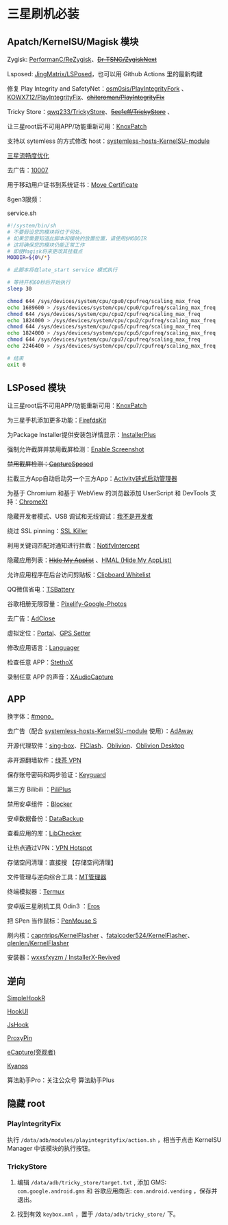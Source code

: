 # 三星刷机必装

## Apatch/KernelSU/Magisk 模块

Zygisk: [PerformanC/ReZygisk](https://github.com/PerformanC/ReZygisk/releases)、~~[Dr-TSNG/ZygiskNext](https://github.com/Dr-TSNG/ZygiskNext/releases/latest)~~

Lsposed: [JingMatrix/LSPosed](https://github.com/JingMatrix/LSPosed/releases)，也可以用 Github Actions 里的最新构建

修复 Play Integrity and SafetyNet：[osm0sis/PlayIntegrityFork](https://github.com/osm0sis/PlayIntegrityFork/releases) 、[KOWX712/PlayIntegrityFix](https://github.com/KOWX712/PlayIntegrityFix/releases)、~~[chiteroman/PlayIntegrityFix](https://github.com/chiteroman/PlayIntegrityFix/releases/latest)~~

Tricky Store：[qwq233/TrickyStore](https://github.com/qwq233/TrickyStore/releases)、~~[5ec1cff/TrickyStore](https://github.com/5ec1cff/TrickyStore/releases/latest)~~ 、

让三星root后不可用APP/功能重新可用：[KnoxPatch](https://github.com/salvogiangri/KnoxPatch/releases/latest)

支持以 sytemless 的方式修改 host：[systemless-hosts-KernelSU-module](https://github.com/symbuzzer/systemless-hosts-KernelSU-module/releases/latest)

[三星流畅度优化](https://www.coolapk.com/feed/59392250?shareKey=ODllYTFjOGU4ZDA0NjcyODU2ODU~&shareUid=35438016&shareFrom=com.coolapk.market_14.5.4)

去广告：[10007](https://lingeringsound.github.io/10007/)

用于移动用户证书到系统证书：[Move Certificate](https://github.com/ys1231/MoveCertificate/releases/latest)

8gen3限频：

service.sh

```sh
#!/system/bin/sh
# 不要假设您的模块将位于何处。
# 如果您需要知道此脚本和模块的放置位置，请使用$MODDIR
# 这将确保您的模块仍能正常工作
# 即使Magisk将来更改其挂载点
MODDIR=${0%/*}

# 此脚本将在late_start service 模式执行

# 等待开机60秒后开始执行
sleep 30

chmod 644 /sys/devices/system/cpu/cpu0/cpufreq/scaling_max_freq
echo 1689600 > /sys/devices/system/cpu/cpu0/cpufreq/scaling_max_freq
chmod 644 /sys/devices/system/cpu/cpu2/cpufreq/scaling_max_freq
echo 1824000 > /sys/devices/system/cpu/cpu2/cpufreq/scaling_max_freq
chmod 644 /sys/devices/system/cpu/cpu5/cpufreq/scaling_max_freq
echo 1824000 > /sys/devices/system/cpu/cpu5/cpufreq/scaling_max_freq
chmod 644 /sys/devices/system/cpu/cpu7/cpufreq/scaling_max_freq
echo 2246400 > /sys/devices/system/cpu/cpu7/cpufreq/scaling_max_freq

# 结束
exit 0
```

## LSPosed 模块

让三星root后不可用APP/功能重新可用：[KnoxPatch](https://github.com/salvogiangri/KnoxPatch/releases/latest)

为三星手机添加更多功能：[FirefdsKit](https://github.com/Firefds/FirefdsKit/releases/latest)

为Package Installer提供安装包详情显示：[InstallerPlus](https://github.com/NextAlone/InstallerPlus/releases/latest)

强制允许截屏并禁用截屏检测：[Enable Screenshot](https://github.com/Xposed-Modules-Repo/io.github.lsposed.disableflagsecure/releases/latest)

~~禁用截屏检测：[CaptureSposed](https://github.com/99keshav99/CaptureSposed/releases/latest)~~

拦截三方App自动启动另一个三方App：[Activity链式启动管理器](https://github.com/Xposed-Modules-Repo/com.alphi.actvityopenmanager/releases/latest)

为基于 Chromium 和基于 WebView 的浏览器添加 UserScript 和 DevTools 支持：[ChromeXt](https://github.com/JingMatrix/ChromeXt/releases/latest)

隐藏开发者模式、USB 调试和无线调试：[我不是开发者](https://github.com/xfqwdsj/IAmNotADeveloper)

绕过 SSL pinning：[SSL Killer](https://github.com/Xposed-Modules-Repo/com.simo.ssl.killer/releases/latest)

利用关键词匹配对通知进行拦截：[NotifyIntercept](https://github.com/Xposed-Modules-Repo/com.luckyzyx.notifyintercept/releases/)

隐藏应用列表：~~[Hide My Applist](https://github.com/Dr-TSNG/Hide-My-Applist/releases)~~ 、[HMAL (Hide My AppList)](https://github.com/pumPCin/HMAL/releases)

允许应用程序在后台访问剪贴板：[Clipboard Whitelist](https://github.com/Xposed-Modules-Repo/io.github.tehcneko.clipboardwhitelist/releases/latest)

QQ微信省电：[TSBattery](https://github.com/fankes/TSBattery)

谷歌相册无限容量：[Pixelify-Google-Photos](https://github.com/BaltiApps/Pixelify-Google-Photos/releases/latest)

去广告：[AdClose](https://github.com/zjyzip/AdClose)

虚拟定位：[Portal](https://github.com/fuqiuluo/Portal/releases/latest)、[GPS Setter](https://github.com/jqssun/android-gps-setter/releases/latest)

修改应用语言：[Languager](https://github.com/mon231/com.rel.languager)

检查任意 APP：[StethoX](https://github.com/5ec1cff/StethoX)

录制任意 APP 的声音：[XAudioCapture](https://github.com/wzhy90/XAudioCapture)

## APP

换字体：[#mono_](https://xdaforums.com/t/app-mono_-flipfont-custom-ttf-installer-v2-1-for-samsung-oneui-1-2-3-no-root.4195613/)

去广告（配合 [systemless-hosts-KernelSU-module](https://github.com/symbuzzer/systemless-hosts-KernelSU-module/releases/latest) 使用）：[AdAway](https://github.com/AdAway/AdAway/releases/latest)

开源代理软件：[sing-box](https://github.com/SagerNet/sing-box/releases)、[FlClash](https://github.com/chen08209/FlClash/releases)、[Oblivion](https://github.com/bepass-org/oblivion/releases)、[Oblivion Desktop](https://github.com/bepass-org/oblivion-desktop/releases)

非开源翻墙软件：[绿茶 VPN](https://www.lvcha.org/)

保存账号密码和两步验证：[Keyguard](https://github.com/AChep/keyguard-app/releases)

第三方 Bilibili ：[PiliPlus](https://github.com/bggRGjQaUbCoE/PiliPlus)

禁用安卓组件 ：[Blocker](https://github.com/lihenggui/blocker)

安卓数据备份：[DataBackup](https://github.com/XayahSuSuSu/Android-DataBackup)

查看应用的库：[LibChecker](https://github.com/LibChecker/LibChecker)

让热点通过VPN：[VPN Hotspot](https://github.com/Mygod/VPNHotspot)

存储空间清理：直接搜 【存储空间清理】

文件管理与逆向综合工具：[MT管理器](https://mt2.cn/download/)

终端模拟器：[Termux](https://github.com/termux/termux-app/releases)

安卓版三星刷机工具 Odin3 ：[Eros](https://github.com/Gabriel2392/ErosFlashTool/releases)

把 SPen 当作鼠标：[PenMouse S](https://github.com/jojczak/PenMouseS/releases)

刷内核：[capntrips/KernelFlasher](https://github.com/capntrips/KernelFlasher/releases) 、[fatalcoder524/KernelFlasher](https://github.com/fatalcoder524/KernelFlasher/releases)、[qlenlen/KernelFlasher](https://github.com/qlenlen/KernelFlasher/releases)

安装器：[wxxsfxyzm / InstallerX-Revived](https://github.com/wxxsfxyzm/InstallerX-Revived/releases)

## 逆向

[SimpleHookR](https://github.com/littleWhiteDuck/SimpleHook/releases)

[HookUI](https://github.com/Xposed-Modules-Repo/lozn.hookui)

[JsHook](https://jshook.org/)

[ProxyPin](https://github.com/wanghongenpin/proxypin)

[eCapture(旁观者)](https://github.com/gojue/ecapture)

[Kyanos](https://github.com/hengyoush/kyanos)

算法助手Pro：关注公众号 算法助手Plus

## 隐藏 root

### PlayIntegrityFix

执行 `/data/adb/modules/playintegrityfix/action.sh` ，相当于点击 KernelSU Manager 中该模块的执行按钮。

### TrickyStore

1. 编辑 `/data/adb/tricky_store/target.txt` , 添加 GMS: `com.google.android.gms` 和 谷歌应用商店: `com.android.vending` ，保存并退出。

2. 找到有效 `keybox.xml` ，置于 `/data/adb/tricky_store/` 下。
